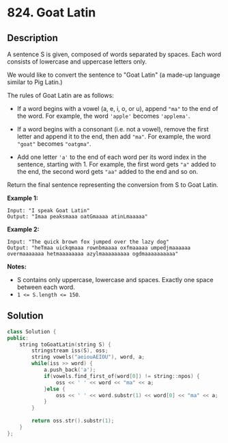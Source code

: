 # 824. Goat Latin

## Description

A sentence S is given, composed of words separated by spaces. Each word consists of lowercase and uppercase letters only.

We would like to convert the sentence to "Goat Latin" (a made-up language similar to Pig Latin.)

The rules of Goat Latin are as follows:

- If a word begins with a vowel (a, e, i, o, or u), append `"ma"` to the end of the word.
For example, the word `'apple'` becomes `'applema'`.
 
- If a word begins with a consonant (i.e. not a vowel), remove the first letter and append it to the end, then add `"ma"`.
For example, the word `"goat"` becomes `"oatgma"`.
 
- Add one letter `'a'` to the end of each word per its word index in the sentence, starting with 1.
For example, the first word gets `"a"` added to the end, the second word gets `"aa"` added to the end and so on.

Return the final sentence representing the conversion from S to Goat Latin. 

**Example 1:**

```
Input: "I speak Goat Latin"
Output: "Imaa peaksmaaa oatGmaaaa atinLmaaaaa"
```

**Example 2:**

```
Input: "The quick brown fox jumped over the lazy dog"
Output: "heTmaa uickqmaaa rownbmaaaa oxfmaaaaa umpedjmaaaaaa overmaaaaaaa hetmaaaaaaaa azylmaaaaaaaaa ogdmaaaaaaaaaa"
```

**Notes:**

- S contains only uppercase, lowercase and spaces. Exactly one space between each word.
- `1 <= S.length <= 150`.

## Solution

```cpp
class Solution {
public:
    string toGoatLatin(string S) {
        stringstream iss(S), oss;
        string vowels("aeiouAEIOU"), word, a;
        while(iss >> word) {
            a.push_back('a');
            if(vowels.find_first_of(word[0]) != string::npos) {
                oss << ' ' << word << "ma" << a;
            }else {
                oss << ' ' << word.substr(1) << word[0] << "ma" << a;
            }
        }
        
        return oss.str().substr(1);
    }
};
```